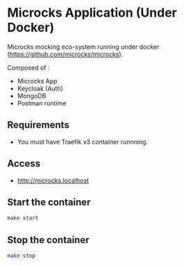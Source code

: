 # Microcks Application (Under Docker)

Microcks mocking eco-system running under docker (https://github.com/microcks/microcks).

Composed of : 
- Microcks App
- Keycloak (Auth)
- MongoDB
- Postman runtime

## Requirements

- You must have Traefik v3 container runnning. 

## Access
- http://microcks.localhost

## Start the container

```bash
make start
```

## Stop the container

```bash
make stop
```
